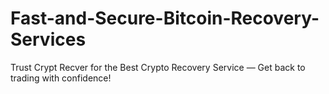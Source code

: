 # Fast-and-Secure-Bitcoin-Recovery-Services
Trust Crypt Recver for the Best Crypto Recovery Service — Get back to trading with confidence!
